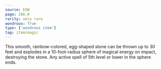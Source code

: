 ```yaml
---
source: EGW
page: 266.0
rarity: very rare
wondrous: True
type: ['wondrous item']
tag: item/magic
---
```


This smooth, rainbow-colored, egg-shaped stone can be thrown up to 30 feet and explodes in a 10-foot-radius sphere of magical energy on impact, destroying the stone. Any active spell of 5th level or lower in the sphere ends.


